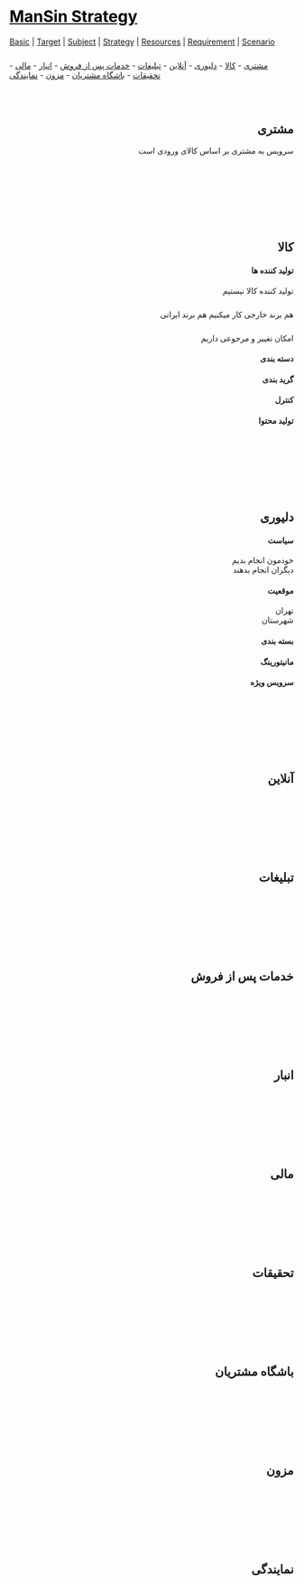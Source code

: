 <style>
.md0{margin-top: 150px;}
.md1{margin-top: 75px;}
.md2{margin-top: 50px;}
.md3{margin-top: 25px;}
.md4{margin-top: 5px;}
.tbl1 td#header{background-color: D1ECCF}
.tbl1 tr#header{background-color: D1ECCF}
</style>


# [<span style="color:black;">ManSin Strategy</span>](ManSin.md)


[Basic](ManSin-Basic.md) |
[Target](ManSin-Target.md) |
[Subject](ManSin-Subject.md) | 
[Strategy](ManSin-Strategy.md) |
[Resources](ManSin-Resources.md) | 
[Requirement](ManSin-Requirement.md) |
[Scenario](ManSin-Scenario.md)


<div class="md3"></div>
<a href="#مشتری">مشتری</a> - 
<a href="#کالا">کالا</a> - 
<a href="#دلیوری">دلیوری</a> - 
<a href="#آنلاین">آنلاین</a> - 
<a href="#تبلیغات">تبلیغات</a> -  
<a href="#خدمات-پس-از-فروش">خدمات پس از فروش</a> -
<a href="#انبار">انبار</a> -  
<a href="#مالی">مالی</a> -  
<a href="#تحقیقات">تحقیقات</a> -  
<a href="#باشگاه-مشتریان">باشگاه مشتریان</a> - 
<a href="#مزون">مزون</a> -
<a href="#نمایندگی">نمایندگی</a>




<div class="md1"</div>



<div align="right" dir="rtl">

## مشتری

سرویس به مشتری بر اساس کالای ورودی است

<div class="md3"><div>

</div>




<div class="md0"></div>
<div align="right" dir="rtl">

## کالا

#### تولید کننده ها

تولید کننده کالا نیستیم

<div class="md3"><div>

هم برند خارجی کار میکنیم هم برند ایرانی

<div class="md3"><div>

امکان تغییر و مرجوعی داریم

#### دسته بندی 

#### گرید بندی 

#### کنترل

#### تولید محتوا


</div>









<div class="md0"></div>
<div align="right" dir="rtl">

## دلیوری



#### سیاست

خودمون انجام بدیم
<br>
دیگران انجام بدهند
      
   
#### موقعیت
تهران
<br>
شهرستان
   
#### بسته بندی

#### مانیتورینگ

#### سرویس ویژه
 
</div>
 




<div class="md0"></div>

## آنلاین





<div class="md0"></div>

## تبلیغات




<div class="md0"></div>

##  خدمات پس از فروش





<div class="md0"></div>

##  انبار





<div class="md0"></div>

##  مالی





<div class="md0"></div>

##	تحقیقات






<div class="md0"></div>

##   باشگاه مشتریان







<div class="md0"></div>

##  مزون






<div class="md0"></div>

##  نمایندگی